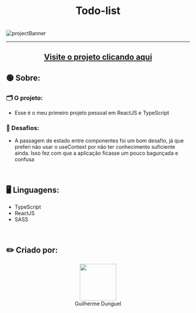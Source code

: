 <h1 align='center'>Todo-list</h1>
<br>
<img src='https://i.imgur.com/rTH2Emy.jpg' alt='projectBanner'>
<hr>
<h2 align='center'><a href="https://to-do-list-delta-beryl.vercel.app/">Visite o projeto clicando aqui</a></h2>
<h2>🟢 Sobre:</h2>
  <h3>🗂️ O projeto:</h3>
    <ul>
      <li><p>Esse é o meu primeiro projeto pessoal em ReactJS e TypeScript</p></li>
    </ul>
  <h3>📌 Desafios:</h3>
  <ul>
    <li><p>A passagem de estado entre componentes foi um bom desafio, já que preferi não usar o useContext por não ter conhecimento suficiente ainda. Isso fez com que a aplicação ficasse um pouco bagunçada e confusa</p></li>
  </ul>
  <br>
<h2>🖥️ Linguagens:</h2>
<ul>
  <li>TypeScript</li>
  <li>ReactJS</li>
  <li>SASS</li>
</ul>
<br>
<h2>✏️ Criado por:</h2>
<div align='center'>
  <img src="https://avatars.githubusercontent.com/u/89926690?v=4" width="100px">
  <br>
  <a align='center' src="https://github.com/GuilhermeDunguel">Guilherme Dunguel</a>
</div>
